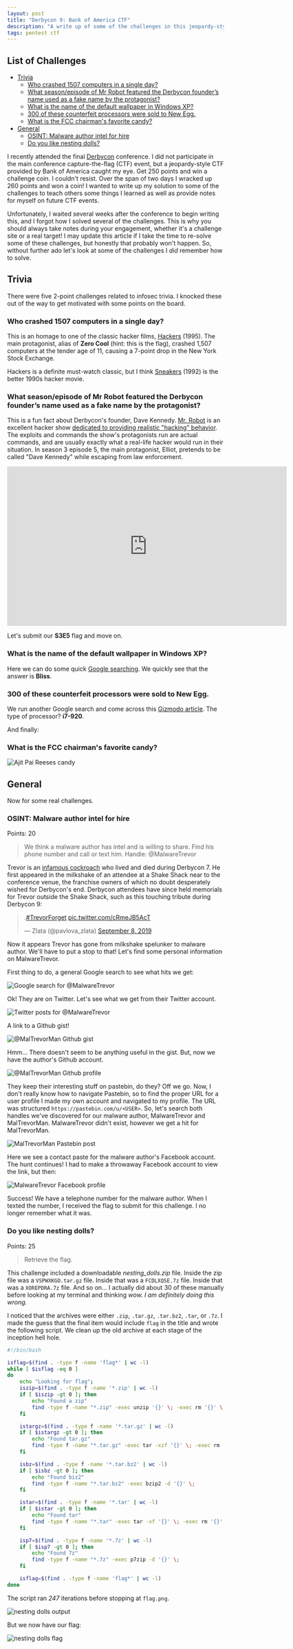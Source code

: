 ```yaml
---
layout: post
title: "Derbycon 9: Bank of America CTF"
description: "A write up of some of the challenges in this jeopardy-style CTF from Derbycon 9."
tags: pentest ctf
---
```


<!-- markdownlint-disable MD026 -->

## List of Challenges <!-- omit in toc -->

- [Trivia](#trivia)
  - [Who crashed 1507 computers in a single day?](#who-crashed-1507-computers-in-a-single-day)
  - [What season/episode of Mr Robot featured the Derbycon founder’s name used as a fake name by the protagonist?](#what-seasonepisode-of-mr-robot-featured-the-derbycon-founders-name-used-as-a-fake-name-by-the-protagonist)
  - [What is the name of the default wallpaper in Windows XP?](#what-is-the-name-of-the-default-wallpaper-in-windows-xp)
  - [300 of these counterfeit processors were sold to New Egg.](#300-of-these-counterfeit-processors-were-sold-to-new-egg)
  - [What is the FCC chairman's favorite candy?](#what-is-the-fcc-chairmans-favorite-candy)
- [General](#general)
  - [OSINT: Malware author intel for hire](#osint-malware-author-intel-for-hire)
  - [Do you like nesting dolls?](#do-you-like-nesting-dolls)

I recently attended the final [Derbycon][] conference. I did not participate in the main conference capture-the-flag (CTF) event, but a jeopardy-style CTF provided by Bank of America caught my eye. Get 250 points and win a challenge coin. I couldn't resist. Over the span of two days I wracked up 260 points and won a coin! I wanted to write up my solution to some of the challenges to teach others some things I learned as well as provide notes for myself on future CTF events.

Unfortunately, I waited several weeks after the conference to begin writing this, and I forgot how I solved several of the challenges. This is why you should always take notes during your engagement, whether it's a challenge site or a real target! I may update this article if I take the time to re-solve some of these challenges, but honestly that probably won't happen. So, without further ado let's look at some of the challenges I _did_ remember how to solve.

## Trivia

There were five 2-point challenges related to infosec trivia. I knocked these out of the way to get motivated with some points on the board.

### Who crashed 1507 computers in a single day?

This is an homage to one of the classic hacker films, [Hackers][hackers movie] (1995). The main protagonist, alias of __Zero Cool__ (hint: this is the flag), crashed 1,507 computers at the tender age of 11, causing a 7-point drop in the New York Stock Exchange.

Hackers is a definite must-watch classic, but I think [Sneakers][sneakers movie] (1992) is the better 1990s hacker movie.

### What season/episode of Mr Robot featured the Derbycon founder’s name used as a fake name by the protagonist?

This is a fun fact about Derbycon's founder, Dave Kennedy. [Mr. Robot][mr robot] is an excellent hacker show [dedicated to providing realistic "hacking" behavior][mr robot hacking]. The exploits and commands the show's protagonists run are actual commands, and are usually exactly what a real-life hacker would run in their situation. In season 3 episode 5, the main protagonist, Elliot, pretends to be called "Dave Kennedy" while escaping from law enforcement.

<iframe width="650" height="370" src="https://www.youtube.com/embed/z-iDNGxkQgE" frameborder="0" allow="accelerometer; autoplay; encrypted-media; gyroscope; picture-in-picture" allowfullscreen></iframe>

Let's submit our __S3E5__ flag and move on.

### What is the name of the default wallpaper in Windows XP?

Here we can do some quick [Google searching][default windows xp wallpaper]. We quickly see that the answer is __Bliss__.

### 300 of these counterfeit processors were sold to New Egg.

We run another Google search and come across this [Gizmodo article][gizmodo newegg processors]. The type of processor? __i7-920__.

And finally:

### What is the FCC chairman's favorite candy?

![Ajit Pai Reeses candy][ajit reeses]

## General

Now for some real challenges.

### OSINT: Malware author intel for hire

Points: 20

> We think a malware author has intel and is willing to share. Find his phone number and call or text him.
> Handle: @MalwareTrevor

Trevor is an [infamous cockroach][trevor] who lived and died during Derbycon 7. He first appeared in the milkshake of an attendee at a Shake Shack near to the conference venue, the franchise owners of which no doubt desperately wished for Derbycon's end. Derbycon attendees have since held memorials for Trevor outside the Shake Shack, such as this touching tribute during Derbycon 9:

<blockquote class="twitter-tweet" data-dnt="true"><p lang="und" dir="ltr">.<a href="https://twitter.com/hashtag/TrevorForget?src=hash&amp;ref_src=twsrc%5Etfw">#TrevorForget</a> <a href="https://t.co/cRmeJB5AcT">pic.twitter.com/cRmeJB5AcT</a></p>&mdash; Zlata (@pavlova_zlata) <a href="https://twitter.com/pavlova_zlata/status/1170598427463442434?ref_src=twsrc%5Etfw">September 8, 2019</a></blockquote> <script async src="https://platform.twitter.com/widgets.js" charset="utf-8"></script>

Now it appears Trevor has gone from milkshake spelunker to malware author. We'll have to put a stop to that! Let's find some personal information on MalwareTrevor.

First thing to do, a general Google search to see what hits we get:

![Google search for @MalwareTrevor][trevor google]

Ok! They are on Twitter. Let's see what we get from their Twitter account.

![Twitter posts for @MalwareTrevor][trevor twitter]

A link to a Github gist!

![@MalTrevorMan Github gist][trevor gist]

Hmm... There doesn't seem to be anything useful in the gist. But, now we have the author's Github account.

![@MalTrevorMan Github profile][trevor github profile]

They keep their interesting stuff on pastebin, do they? Off we go. Now, I don't really know how to navigate Pastebin, so to find the proper URL for a user profile I made my own account and navigated to my profile. The URL was structured `https://pastebin.com/u/<USER>`. So, let's search both handles we've discovered for our malware author, MalwareTrevor and MalTrevorMan. MalwareTrevor didn't exist, however we get a hit for MalTrevorMan.

![MalTrevorMan Pastebin post][trevor pastebin]

Here we see a contact paste for the malware author's Facebook account. The hunt continues! I had to make a throwaway Facebook account to view the link, but then:

![MalwareTrevor Facebook profile][trevor facebook]

Success! We have a telephone number for the malware author. When I texted the number, I received the flag to submit for this challenge. I no longer remember what it was.

### Do you like nesting dolls?

Points: 25

> Retrieve the flag.

This challenge included a downloadable _nesting_dolls.zip_ file. Inside the zip file was a `VSPWXKGO.tar.gz` file. Inside that was a `FCDLXQSE.7z` file. Inside that was a `XOREPDRA.7z` file. And so on... I actually did about 30 of these manually before looking at my terminal and thinking _wow. I am definitely doing this wrong._

I noticed that the archives were either `.zip`, `.tar.gz`, `.tar.bz2`, `.tar`, or `.7z`. I made the guess that the final item would include `flag` in the title and wrote the following script. We clean up the old archive at each stage of the inception hell hole.

```bash
#!/bin/bash

isflag=$(find . -type f -name 'flag*' | wc -l)
while [ $isflag -eq 0 ]
do
    echo "Looking for flag";
    iszip=$(find . -type f -name '*.zip' | wc -l)
    if [ $iszip -gt 0 ]; then
        echo "Found a zip"
        find -type f -name "*.zip" -exec unzip '{}' \; -exec rm '{}' \;
    fi

    istargz=$(find . -type f -name '*.tar.gz' | wc -l)
    if [ $istargz -gt 0 ]; then
        echo "Found tar.gz"
        find -type f -name "*.tar.gz" -exec tar -xzf '{}' \; -exec rm '{}' \;
    fi

    isbz=$(find . -type f -name '*.tar.bz2' | wc -l)
    if [ $isbz -gt 0 ]; then
        echo "Found biz2"
        find -type f -name "*.tar.bz2" -exec bzip2 -d '{}' \;
    fi

    istar=$(find . -type f -name '*.tar' | wc -l)
    if [ $istar -gt 0 ]; then
        echo "Found tar"
        find -type f -name "*.tar" -exec tar -xf '{}' \; -exec rm '{}' \;
    fi

    isp7=$(find . -type f -name '*.7z' | wc -l)
    if [ $isp7 -gt 0 ]; then
        echo "Found 7z"
        find -type f -name "*.7z" -exec p7zip -d '{}' \;
    fi

    isflag=$(find . -type f -name 'flag*' | wc -l)
done
```

The script ran _247_ iterations before stopping at `flag.png`.

![nesting dolls output][nesting output]

But we now have our flag:

![nesting dolls flag][nesting flag]

[derbycon]: https://www.derbycon.com/
[hackers movie]: https://en.wikipedia.org/wiki/Hackers_(film)
[sneakers movie]: https://en.wikipedia.org/wiki/Sneakers_(1992_film)
[mr robot]: https://en.wikipedia.org/wiki/Mr._Robot
[mr robot dave kennedy]: https://www.youtube.com/watch?v=z-iDNGxkQgE
[mr robot hacking]: https://www.wired.com/2016/07/real-hackers-behind-mr-robot-get-right/
[default windows xp wallpaper]: https://www.google.com/search?q=default+wallpaper+windows+xp
[gizmodo newegg processors]: https://gizmodo.com/a-bizarre-story-newegg-fake-core-i7-processors-and-a-5488106
[ajit reeses]: https://dangerousminds.net/content/uploads/images/_framed/reesssocial-original-600-316.jpg?1513344060
[trevor]: https://www.csoonline.com/article/3227910/hackers-create-memorial-for-a-cockroach-named-trevor.html
[trevor google]: /img/derbycon_boa_ctf/osint_google.png
[trevor twitter]: /img/derbycon_boa_ctf/osint_twitter.png
[trevor gist]: /img/derbycon_boa_ctf/osint_gist.png
[trevor github profile]: /img/derbycon_boa_ctf/osint_github_profile.png
[trevor pastebin]: /img/derbycon_boa_ctf/osint_pastebin.png
[trevor facebook]: /img/derbycon_boa_ctf/osint_facebook.png
[nesting output]: /img/derbycon_boa_ctf/nesting_dolls.png
[nesting flag]: /img/derbycon_boa_ctf/nesting_flag.png

